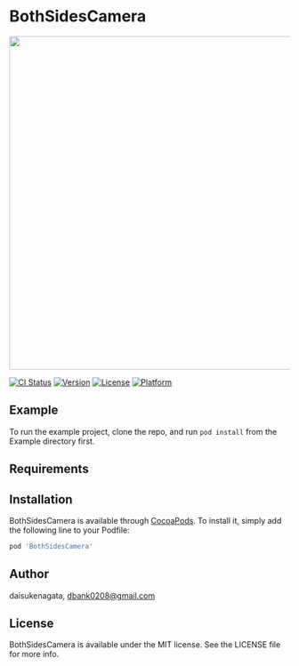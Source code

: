 # BothSidesCamera
<p align="center">
<img src="https://user-images.githubusercontent.com/16457165/69422323-bef87280-0d66-11ea-98c3-cd397f7041e2.png" width="800" height="600">
</p>

[![CI Status](https://img.shields.io/travis/daisukenagata/BothSidesCamera.svg?style=flat)](https://travis-ci.org/daisukenagata/BothSidesCamera)
[![Version](https://img.shields.io/cocoapods/v/BothSidesCamera.svg?style=flat)](https://cocoapods.org/pods/BothSidesCamera)
[![License](https://img.shields.io/cocoapods/l/BothSidesCamera.svg?style=flat)](https://cocoapods.org/pods/BothSidesCamera)
[![Platform](https://img.shields.io/cocoapods/p/BothSidesCamera.svg?style=flat)](https://cocoapods.org/pods/BothSidesCamera)

## Example

To run the example project, clone the repo, and run `pod install` from the Example directory first.

## Requirements

## Installation

BothSidesCamera is available through [CocoaPods](https://cocoapods.org). To install
it, simply add the following line to your Podfile:

```ruby
pod 'BothSidesCamera'
```

## Author

daisukenagata, dbank0208@gmail.com

## License

BothSidesCamera is available under the MIT license. See the LICENSE file for more info.
